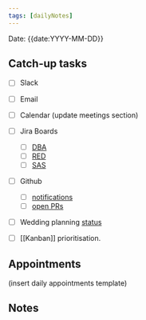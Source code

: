 ```yaml
---
tags: [dailyNotes]
---
```

 
Date: {{date:YYYY-MM-DD}}

## Catch-up tasks

- [ ] Slack
- [ ] Email
- [ ] Calendar (update meetings section)
- [ ] Jira Boards
  - [ ] [DBA](https://hybridtheory.atlassian.net/jira/software/c/projects/DBA/boards/90) 
  - [ ] [RED](https://hybridtheory.atlassian.net/jira/software/c/projects/RED/boards/86)
  - [ ] [SAS](https://hybridtheory.atlassian.net/jira/software/c/projects/SAS/boards/66)
- [ ] Github
  - [ ] [notifications](https://github.com/notifications?query=is%3Aunread)
  - [ ] [open PRs](https://github.com/pulls?q=is%3Aopen+is%3Apr+user%3Ahybridtheory+-label%3Adependencies+)
- [ ] Wedding planning [status](https://trello.com/b/c0vjqSCR/wedding-planning)
- [ ] [[Kanban]] prioritisation.


## Appointments
(insert daily appointments template)

## Notes